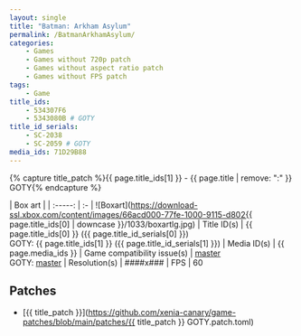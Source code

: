 ```yaml
---
layout: single
title: "Batman: Arkham Asylum"
permalink: /BatmanArkhamAsylum/
categories:
    - Games
    - Games without 720p patch
    - Games without aspect ratio patch
    - Games without FPS patch
tags:
    - Game
title_ids:
    - 534307F6
    - 5343080B # GOTY
title_id_serials:
    - SC-2038
    - SC-2059 # GOTY
media_ids: 71D29B88
---
```

{% capture title_patch %}{{ page.title_ids[1] }} - {{ page.title | remove: ":" }} GOTY{% endcapture %}

| Box art                     |
| :-----:                     | :-
| ![Boxart](https://download-ssl.xbox.com/content/images/66acd000-77fe-1000-9115-d802{{ page.title_ids[0] | downcase }}/1033/boxartlg.jpg)
| Title ID(s)                 | {{ page.title_ids[0] }} ({{ page.title_id_serials[0] }})<br>GOTY: {{ page.title_ids[1] }} ({{ page.title_id_serials[1] }})
| Media ID(s)                 | {{ page.media_ids }}
| Game compatibility issue(s) | [master](https://github.com/xenia-project/game-compatibility/issues/1418)<br>GOTY: [master](https://github.com/xenia-project/game-compatibility/issues/165)
| Resolution(s)               | ####x###
| FPS                         | 60

## Patches
* [{{ title_patch }}](https://github.com/xenia-canary/game-patches/blob/main/patches/{{ title_patch }} GOTY.patch.toml)
